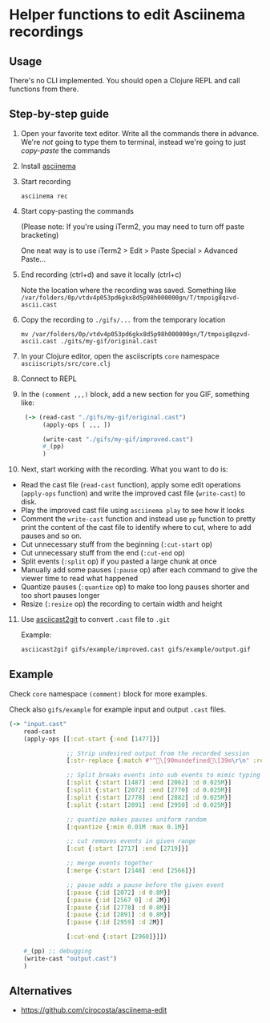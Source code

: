 # Helper functions to edit Asciinema recordings

## Usage

There's no CLI implemented. You should open a Clojure REPL and call functions from there.

## Step-by-step guide

1. Open your favorite text editor. Write all the commands there in advance. We're *not* going to type them to terminal, instead we're going to just *copy-paste* the commands
2. Install [asciinema](https://asciinema.org/docs/getting-started)
3. Start recording

    ```
    asciinema rec
    ```

4. Start copy-pasting the commands

    (Please note: If you're using iTerm2, you may need to turn off paste bracketing)

    One neat way is to use iTerm2 > Edit > Paste Special > Advanced Paste...

5. End recording (ctrl+d) and save it locally (ctrl+c)

    Note the location where the recording was saved. Something like `/var/folders/0p/vtdv4p053pd6gkx8d5p98h000000gn/T/tmpoig8qzvd-ascii.cast`

6. Copy the recording to `./gifs/...` from the temporary location

   ```
   mv /var/folders/0p/vtdv4p053pd6gkx8d5p98h000000gn/T/tmpoig8qzvd-ascii.cast ./gits/my-gif/original.cast
   ```

7. In your Clojure editor, open the asciiscripts `core` namespace `asciiscripts/src/core.clj`

8. Connect to REPL

9. In the `(comment ,,,)` block, add a new section for you GIF, something like:

    ```clj
     (-> (read-cast "./gifs/my-gif/original.cast")
          (apply-ops [ ,,, ])

          (write-cast "./gifs/my-gif/improved.cast")
          #_(pp)
          )
    ```

10. Next, start working with the recording. What you want to do is:

  * Read the cast file (`read-cast` function), apply some edit operations
    (`apply-ops` function) and write the improved cast file (`write-cast`) to
    disk.
  * Play the improved cast file using `asciinema play` to see how it looks
  * Comment the `write-cast` function and instead use `pp` function to pretty
    print the content of the cast file to identify where to cut, where to add
    pauses and so on.
  * Cut unnecessary stuff from the beginning (`:cut-start` op)
  * Cut unnecessary stuff from the end (`:cut-end` op)
  * Split events (`:split` op) if you pasted a large chunk at once
  * Manually add some pauses (`:pause` op) after each command to give the viewer time to read what happened
  * Quantize pauses (`:quantize` op) to make too long pauses shorter and too
    short pauses longer
  * Resize (`:resize` op) the recording to certain width and height

11. Use [asciicast2git](https://github.com/asciinema/asciicast2gif) to convert `.cast` file to `.git`

    Example:

    ```bash
    asciicast2gif gifs/example/improved.cast gifs/example/output.gif
    ```

## Example

Check `core` namespace `(comment)` block for more examples.

Check also `gifs/example` for example input and output `.cast` files.

``` clojure
(-> "input.cast"
    read-cast
    (apply-ops [[:cut-start {:end [1477]}]

                ;; Strip undesired output from the recorded session
                [:str-replace {:match #"^\[90mundefined\[39m\r\n" :replacement ""}]

                ;; Split breaks events into sub events to mimic typing
                [:split {:start [1487] :end [2062] :d 0.025M}]
                [:split {:start [2072] :end [2770] :d 0.025M}]
                [:split {:start [2778] :end [2882] :d 0.025M}]
                [:split {:start [2891] :end [2950] :d 0.025M}]

                ;; quantize makes pauses uniform random
                [:quantize {:min 0.01M :max 0.1M}]

                ;; cut removes events in given range
                [:cut {:start [2717] :end [2719]}]

                ;; merge events together
                [:merge {:start [2148] :end [2566]}]

                ;; pause adds a pause before the given event
                [:pause {:id [2072] :d 0.8M}]
                [:pause {:id [2567 0] :d 2M}]
                [:pause {:id [2778] :d 0.8M}]
                [:pause {:id [2891] :d 0.8M}]
                [:pause {:id [2959] :d 2M}]

                [:cut-end {:start [2960]}]])

    #_(pp) ;; debugging
    (write-cast "output.cast")
    )
```

## Alternatives

* https://github.com/cirocosta/asciinema-edit
